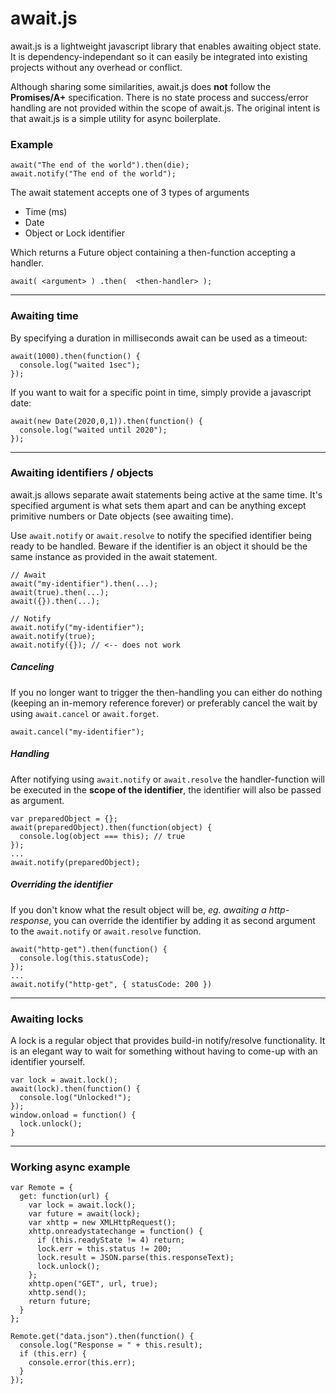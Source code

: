 # await.js

await.js is a lightweight javascript library that enables awaiting object state. It is dependency-independant so it can easily be integrated into existing projects without any overhead or conflict. 

Although sharing some similarities, await.js does **not** follow the **Promises/A+** specification. There is no state process and success/error handling are not provided within the scope of await.js. The original intent is that await.js is a simple utility for async boilerplate.

### Example


```
await("The end of the world").then(die);
await.notify("The end of the world");
```

The await statement accepts one of 3 types of arguments 

 * Time (ms)
 * Date
 * Object or Lock identifier
 
Which returns a Future object containing a then-function accepting a handler.

```
await( <argument> ) .then(  <then-handler> );
```
---
 
### Awaiting time

By specifying a duration in milliseconds await can be used as a timeout:

```
await(1000).then(function() {
  console.log("waited 1sec");
});
```

If you want to wait for a specific point in time, simply provide a javascript date:  

```
await(new Date(2020,0,1)).then(function() {
  console.log("waited until 2020");
});
```

---
### Awaiting identifiers / objects

await.js allows separate await statements being active at the same time. It's specified argument is what sets them apart and can be anything except primitive numbers or Date objects (see awaiting time).

Use `await.notify` or `await.resolve` to notify the specified identifier being ready to be handled. Beware if the identifier is an object it should be the same instance as provided in the await statement.

```
// Await
await("my-identifier").then(...);
await(true).then(...);
await({}).then(...);

// Notify
await.notify("my-identifier");
await.notify(true);
await.notify({}); // <-- does not work
```

##### Canceling
If you no longer want to trigger the then-handling you can either do nothing (keeping an in-memory reference forever) or preferably cancel the wait by using `await.cancel` or `await.forget`.

```
await.cancel("my-identifier");
```

##### Handling

After notifying using `await.notify` or `await.resolve` the handler-function will be executed in the **scope of the identifier**, the identifier will also be passed as argument.

```
var preparedObject = {};
await(preparedObject).then(function(object) {
  console.log(object === this); // true
});
...
await.notify(preparedObject);
```


##### Overriding the identifier

If you don't know what the result object will be, *eg. awaiting a http-response*, you can override the identifier by adding it as second argument to the `await.notify` or `await.resolve` function.

```
await("http-get").then(function() {
  console.log(this.statusCode);
});
...
await.notify("http-get", { statusCode: 200 })
```


---

### Awaiting locks

A lock is a regular object that provides build-in notify/resolve functionality. It is an elegant way to wait for something without having to come-up with an identifier yourself.

```
var lock = await.lock();
await(lock).then(function() {
  console.log("Unlocked!");
});
window.onload = function() {
  lock.unlock();
}
```

---

### Working async example

```
var Remote = {
  get: function(url) {
    var lock = await.lock();
    var future = await(lock);
    var xhttp = new XMLHttpRequest();
  	xhttp.onreadystatechange = function() {
      if (this.readyState != 4) return;
      lock.err = this.status != 200;
      lock.result = JSON.parse(this.responseText);
      lock.unlock();
    };
    xhttp.open("GET", url, true);
    xhttp.send();
    return future;
  }
};

Remote.get("data.json").then(function() {
  console.log("Response = " + this.result);
  if (this.err) {
    console.error(this.err);
  }
});
```